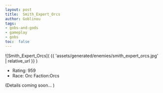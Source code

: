 ```yaml
---
layout: post
title:  Smith_Expert_Orcs
author: Goblinou
tags:
- gobs-and-gods
- gameplay
- gobs
toc:  false
---
```


![Smith_Expert_Orcs]( {{ 'assets/generated/enemies/smith_expert_orcs.jpg' | relative_url }} )
- Rating: 959
- Race: Orc  Faction:Orcs

(Details coming soon... )